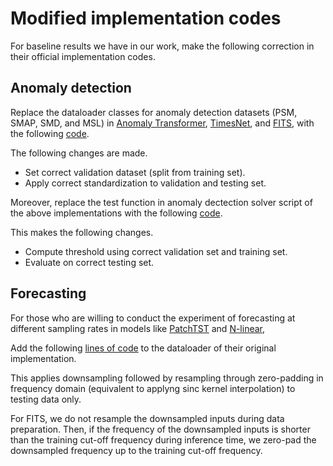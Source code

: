 # Modified implementation codes

For baseline results we have in our work, make the following correction in their official implementation codes.

## Anomaly detection

Replace the dataloader classes for anomaly detection datasets (PSM, SMAP, SMD, and MSL) in [Anomaly Transformer](https://drive.google.com/drive/folders/), [TimesNet](https://github.com/thuml/TimesNet), and [FITS](https://anonymous.4open.science/r/FITS), with the following [code](etc/modified_ad_dataload.py).

The following changes are made. 
- Set correct validation dataset (split from training set).
- Apply correct standardization to validation and testing set.


Moreover, replace the test function in anomaly dectection solver script of the above implementations with the following [code](etc/modified_ad_eval.py).

This makes the following changes.
- Compute threshold using correct validation set and training set.
- Evaluate on correct testing set.   


## Forecasting

For those who are willing to conduct the experiment of forecasting at different sampling rates in models like [PatchTST](https://github.com/yuqinie98/PatchTST) and [N-linear](https://github.com/cure-lab/LTSF-Linear), 

Add the following [lines of code](modified_fore_dataload.py) to the dataloader of their original implementation.  

This applies downsampling followed by resampling through zero-padding in frequency domain (equivalent to applyng sinc kernel interpolation) to testing data only. 

For FITS, we do not resample the downsampled inputs during data preparation. 
Then, if the frequency of the downsampled inputs is shorter than the training cut-off frequency during inference time, we zero-pad the downsampled frequency up to the training cut-off frequency. 